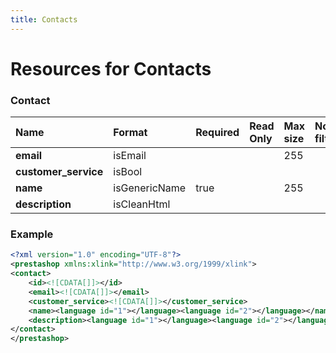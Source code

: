 ```yaml
---
title: Contacts
---
```


# Resources for Contacts

### Contact

|         Name         |    Format     | Required | Read Only | Max size | Not filterable | Description |
| :------------------- | :------------ | :------- | :-------- | :------- | :------------- | :---------- |
| **email**            | isEmail       |          |           | 255      |                |             |
| **customer_service** | isBool        |          |           |          |                |             |
| **name**             | isGenericName | true     |           | 255      |                |             |
| **description**      | isCleanHtml   |          |           |          |                |             |


### Example

```xml
<?xml version="1.0" encoding="UTF-8"?>
<prestashop xmlns:xlink="http://www.w3.org/1999/xlink">
<contact>
	<id><![CDATA[]]></id>
	<email><![CDATA[]]></email>
	<customer_service><![CDATA[]]></customer_service>
	<name><language id="1"></language><language id="2"></language></name>
	<description><language id="1"></language><language id="2"></language></description>
</contact>
</prestashop>
```

